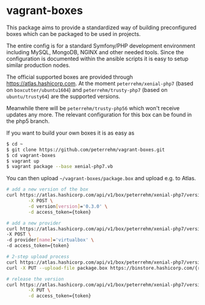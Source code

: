 # vagrant-boxes

This package aims to provide a standardized way of building preconfigured boxes which
can be packaged to be used in projects.

The entire config is for a standard Symfony/PHP development environment including MySQL,
MongoDB, NGINX and other needed tools. Since the configuration is documented within the
ansible scripts it is easy to setup similar production nodes. 

The official supported boxes are provided through https://atlas.hashicorp.com. At the 
moment `peterrehm/xenial-php7` (based on `boxcutter/ubuntu1604`) and `peterrehm/trusty-php7` 
(based on `ubuntu/trusty64`) are the supported versions.

Meanwhile there will be `peterrehm/trusty-php56` which won't receive updates any more.
The relevant configuration for this box can be found in the php5 branch.

If you want to build your own boxes it is as easy as

````sh
$ cd ~
$ git clone https://github.com/peterrehm/vagrant-boxes.git
$ cd vagrant-boxes
$ vagrant up
$ vagrant package --base xenial-php7.vb
````

You can then upload `~/vagrant-boxes/package.box` and upload e.g. to Atlas.

````sh
# add a new version of the box
curl https://atlas.hashicorp.com/api/v1/box/peterrehm/xenial-php7/versions \
        -X POST \
        -d version[version]='0.3.0' \
        -d access_token={token}

# add a new provider
curl https://atlas.hashicorp.com/api/v1/box/peterrehm/xenial-php7/version/0.3.0/providers \
-X POST \
-d provider[name]='virtualbox' \
-d access_token={token}

# 2-step upload process
curl https://atlas.hashicorp.com/api/v1/box/peterrehm/xenial-php7/version/0.3.0/provider/virtualbox/upload?access_token={token}
curl -X PUT --upload-file package.box https://binstore.hashicorp.com/{response token of previous command}

# release the version
curl https://atlas.hashicorp.com/api/v1/box/peterrehm/xenial-php7/version/0.3.0/release \
        -X PUT \
        -d access_token={token}
````
